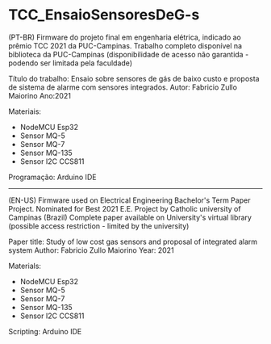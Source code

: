 # TCC_EnsaioSensoresDeG-s
(PT-BR)
Firmware do projeto final em engenharia elétrica, indicado ao prêmio TCC 2021 da PUC-Campinas. 
Trabalho completo disponível na biblioteca da PUC-Campinas (disponibilidade de acesso não garantida - podendo ser limitada pela faculdade)

Título do trabalho: Ensaio sobre sensores de gás de baixo custo e proposta de sistema de alarme com sensores integrados. 
Autor: Fabricio Zullo Maiorino
Ano:2021

Materiais:
- NodeMCU Esp32
- Sensor MQ-5
- Sensor MQ-7
- Sensor MQ-135
- Sensor I2C CCS811

Programação: Arduino IDE

- - - - - - - - - - - - - - - - - - - - - - - - - - - - - - - - - - - - - - - - - - - - - - - - - - - - - - - - - - - - - - - - - - - - - - - - - - - - - - - - - - - -

(EN-US)
Firmware used on Electrical Engineering Bachelor's Term Paper Project. Nominated for Best 2021 E.E. Project by Catholic university of Campinas (Brazil)
Complete paper available on University's virtual library (possible access restriction - limited by the university)

Paper title: Study of low cost gas sensors and proposal of integrated alarm system
Author: Fabricio Zullo Maiorino
Year: 2021

Materials:
- NodeMCU Esp32
- Sensor MQ-5
- Sensor MQ-7
- Sensor MQ-135
- Sensor I2C CCS811

Scripting: Arduino IDE
